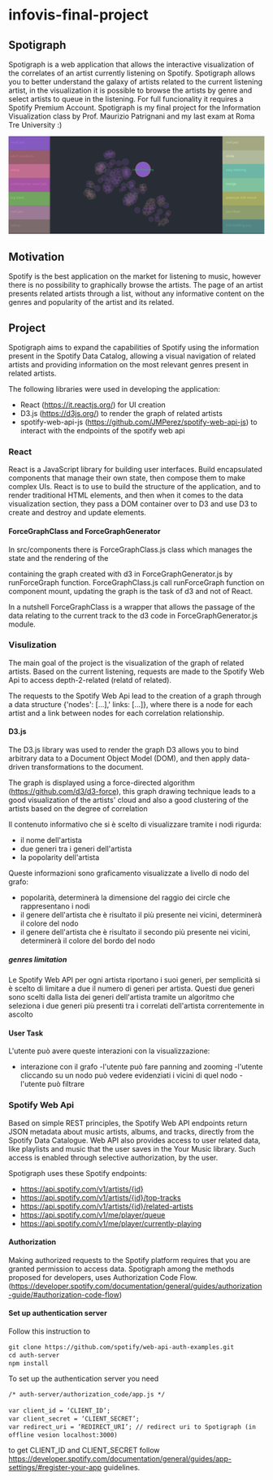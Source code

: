 # infovis-final-project


## Spotigraph

Spotigraph is a web application that allows the interactive visualization of the correlates of an artist currently listening on Spotify. 
Spotigraph allows you to better understand the galaxy of artists related to the current listening artist, in the visualization it is possible to browse the artists by genre and select artists to queue in the listening. For full funcionality it requires a Spotify Premium Account.
Spotigraph is my final project for the Information Visualization class by Prof. Maurizio Patrignani and my last exam at Roma Tre University :)

![alt text](https://github.com/vcaravani/infovis-final-project/blob/main/spotigraph.jpg?raw=true)


## Motivation
Spotify is the best application on the market for listening to music, however there is no possibility to graphically browse the artists. The page of an artist presents related artists through a list, without any informative content on the genres and popularity of the artist and its related.

## Project
Spotigraph aims to expand the capabilities of Spotify using the information present in the Spotify Data Catalog, allowing a visual navigation of related artists and providing information on the most relevant genres present in related artists.

The following libraries were used in developing the application:
- React (https://it.reactjs.org/) for UI creation
- D3.js (https://d3js.org/) to render the graph of related artists
- spotify-web-api-js (https://github.com/JMPerez/spotify-web-api-js) to interact with the endpoints of the spotify web api

### React

React is a JavaScript library for building user interfaces. Build encapsulated components that manage their own state, then compose them to make complex UIs.
React is to use to build the structure of the application, and to render traditional HTML elements, and then when it comes to the data visualization section, they pass a DOM container over to D3 and use D3 to create and destroy and update elements.

#### ForceGraphClass and ForceGraphGenerator

In src/components there is ForceGraphClass.js class which manages the state and the rendering of the <div> containing the graph created with d3 in ForceGraphGenerator.js by runForceGraph function. ForceGraphClass.js call runForceGraph function on component mount, updating the graph is the task of d3 and not of React. 
 
In a nutshell ForceGraphClass is a wrapper that allows the passage of the data relating to the current track to the d3 code in ForceGraphGenerator.js module.


### Visulization

The main goal of the project is the visualization of the graph of related artists. Based on the current listening, requests are made to the Spotify Web Api to access depth-2-related (relatd of related).

The requests to the Spotify Web Api lead to the creation of a graph through a data structure {'nodes': [...],' links: [...]}, where there is a node for each artist and a link between nodes for each correlation relationship.

#### D3.js

The D3.js library was used to render the graph D3 allows you to bind arbitrary data to a Document Object Model (DOM), and then apply data-driven transformations to the document.

The graph is displayed using a force-directed algorithm (https://github.com/d3/d3-force), this graph drawing technique leads to a good visualization of the artists' cloud and also a good clustering of the artists based on the degree of correlation

Il contenuto informativo che si è scelto di visualizzare tramite i nodi rigurda:
- il nome dell'artista
- due generi tra i generi dell'artista
- la popolarity dell'artista

Queste informazioni sono graficamento visualizzate a livello di nodo del grafo:
 - popolarità, determinerà la dimensione del raggio dei circle che rappresentano i nodi
 - il genere dell'artista che è risultato il più presente nei vicini, determinerà il colore del nodo
 - il genere dell'artista che è risultato il secondo più presente nei vicini, determinerà il colore del bordo del nodo

##### genres limitation
Le Spotify Web API per ogni artista riportano i suoi generi, per semplicità  si è scelto di limitare a due il numero di generi per artista. Questi due generi sono scelti dalla lista dei generi dell'artista tramite un algoritmo che seleziona i due generi più presenti tra i correlati dell'artista correntemente in ascolto


 
 #### User Task
 
 L'utente può avere queste interazioni con la visualizzazione:
 - interazione con il grafo
    -l'utente può fare panning and zooming
    -l'utente cliccando su un nodo può vedere evidenziati i vicini di quel nodo
    -l'utente può filtrare



### Spotify Web Api
Based on simple REST principles, the Spotify Web API endpoints return JSON metadata about music artists, albums, and tracks, directly from the Spotify Data Catalogue.
Web API also provides access to user related data, like playlists and music that the user saves in the Your Music library. Such access is enabled through selective authorization, by the user.

Spotigraph uses these Spotify endpoints:
- https://api.spotify.com/v1/artists/{id}
- https://api.spotify.com/v1/artists/{id}/top-tracks
- https://api.spotify.com/v1/artists/{id}/related-artists
- https://api.spotify.com/v1/me/player/queue
- https://api.spotify.com/v1/me/player/currently-playing

#### Authorization
Making authorized requests to the Spotify platform requires that you are granted permission to access data. Spotigraph among the methods proposed for developers, uses Authorization Code Flow.
(https://developer.spotify.com/documentation/general/guides/authorization-guide/#authorization-code-flow)


#### Set up authentication server
Follow this instruction to 

```
git clone https://github.com/spotify/web-api-auth-examples.git 
cd auth-server
npm install
```
To set up the authentication server you need 
```
/* auth-server/authorization_code/app.js */

var client_id = ‘CLIENT_ID’;
var client_secret = ‘CLIENT_SECRET’; 
var redirect_uri = ‘REDIRECT_URI’; // redirect uri to Spotigraph (in offline vesion localhost:3000)
```

to get CLIENT_ID and CLIENT_SECRET follow https://developer.spotify.com/documentation/general/guides/app-settings/#register-your-app guidelines.
















